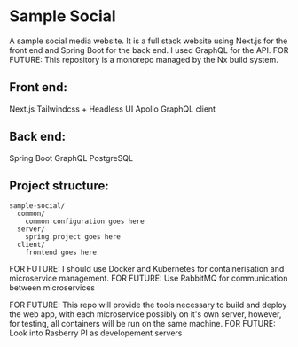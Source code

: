 # Sample Social
A sample social media website. It is a full stack website using Next.js for the front end and Spring Boot for the back end.
I used GraphQL for the API.
FOR FUTURE: This repository is a monorepo managed by the Nx build system.

## Front end:
Next.js
Tailwindcss + Headless UI
Apollo GraphQL client

## Back end:
Spring Boot
GraphQL
PostgreSQL

## Project structure:
```
sample-social/
  common/
    common configuration goes here
  server/
    spring project goes here
  client/
    frontend goes here
```

FOR FUTURE: I should use Docker and Kubernetes for containerisation and microservice management.
FOR FUTURE: Use RabbitMQ for communication between microservices

FOR FUTURE: This repo will provide the tools necessary to build and deploy the web app, with each microservice possibly on it's own server, however, for testing, all containers will be run on the same machine.
FOR FUTURE: Look into Rasberry PI as developement servers
